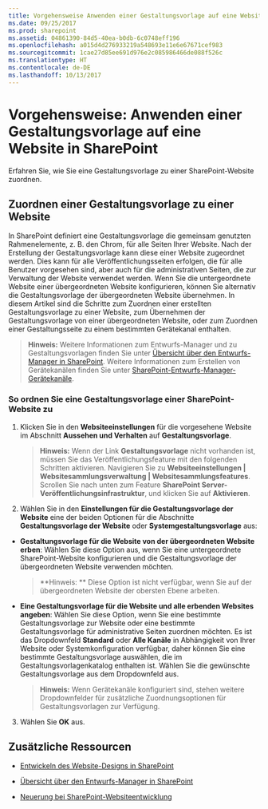 ```yaml
---
title: Vorgehensweise Anwenden einer Gestaltungsvorlage auf eine Website in SharePoint
ms.date: 09/25/2017
ms.prod: sharepoint
ms.assetid: 04861390-84d5-40ea-b0db-6c0748eff196
ms.openlocfilehash: a015d4d276933219a548693e11e6e67671cef983
ms.sourcegitcommit: 1cae27d85ee691d976e2c085986466de088f526c
ms.translationtype: HT
ms.contentlocale: de-DE
ms.lasthandoff: 10/13/2017
---
```

# <a name="how-to-apply-a-master-page-to-a-site-in-sharepoint"></a>Vorgehensweise: Anwenden einer Gestaltungsvorlage auf eine Website in SharePoint
Erfahren Sie, wie Sie eine Gestaltungsvorlage zu einer SharePoint-Website zuordnen.
## <a name="mapping-a-master-page-to-a-site"></a>Zuordnen einer Gestaltungsvorlage zu einer Website

In SharePoint definiert eine Gestaltungsvorlage die gemeinsam genutzten Rahmenelemente, z. B. den Chrom, für alle Seiten Ihrer Website. Nach der Erstellung der Gestaltungsvorlage kann diese einer Website zugeordnet werden. Dies kann für alle Veröffentlichungsseiten erfolgen, die für alle Benutzer vorgesehen sind, aber auch für die administrativen Seiten, die zur Verwaltung der Website verwendet werden. Wenn Sie die untergeordnete Website einer übergeordneten Website konfigurieren, können Sie alternativ die Gestaltungsvorlage der übergeordneten Website übernehmen. In diesem Artikel sind die Schritte zum Zuordnen einer erstellten Gestaltungsvorlage zu einer Website, zum Übernehmen der Gestaltungsvorlage von einer übergeordneten Website, oder zum Zuordnen einer Gestaltungsseite zu einem bestimmten Gerätekanal enthalten.
  
    
    

> **Hinweis:** Weitere Informationen zum Entwurfs-Manager und zu Gestaltungsvorlagen finden Sie unter [Übersicht über den Entwurfs-Manager in SharePoint](overview-of-design-manager-in-sharepoint.md). Weitere Informationen zum Erstellen von Gerätekanälen finden Sie unter [SharePoint-Entwurfs-Manager-Gerätekanäle](sharepoint-design-manager-device-channels.md). 
  
    
    


### <a name="to-map-a-master-page-to-a-sharepoint-site"></a>So ordnen Sie eine Gestaltungsvorlage einer SharePoint-Website zu


1.  Klicken Sie in den **Websiteeinstellungen** für die vorgesehene Website im Abschnitt **Aussehen und Verhalten** auf **Gestaltungsvorlage**.
    
    > **Hinweis:** Wenn der Link **Gestaltungsvorlage** nicht vorhanden ist, müssen Sie das Veröffentlichungsfeature mit den folgenden Schritten aktivieren. Navigieren Sie zu **Websiteeinstellungen | Websitesammlungsverwaltung | Websitesammlungsfeatures**. Scrollen Sie nach unten zum Feature **SharePoint Server-Veröffentlichungsinfrastruktur**, und klicken Sie auf **Aktivieren**. 
2. Wählen Sie in den **Einstellungen für die Gestaltungsvorlage der Website** eine der beiden Optionen für die Abschnitte **Gestaltungsvorlage der Website** oder **Systemgestaltungsvorlage** aus:
    
  - **Gestaltungsvorlage für die Website von der übergeordneten Website erben**: Wählen Sie diese Option aus, wenn Sie eine untergeordnete SharePoint-Website konfigurieren und die Gestaltungsvorlage der übergeordneten Website verwenden möchten.
    
    > **Hinweis: ** Diese Option ist nicht verfügbar, wenn Sie auf der übergeordneten Website der obersten Ebene arbeiten. 
  - **Eine Gestaltungsvorlage für die Website und alle erbenden Websites angeben**: Wählen Sie diese Option, wenn Sie eine bestimmte Gestaltungsvorlage zur Website oder eine bestimmte Gestaltungsvorlage für administrative Seiten zuordnen möchten. Es ist das Dropdownfeld **Standard** oder **Alle Kanäle** in Abhängigkeit von Ihrer Website oder Systemkonfiguration verfügbar, daher können Sie eine bestimmte Gestaltungsvorlage auswählen, die im Gestaltungsvorlagenkatalog enthalten ist. Wählen Sie die gewünschte Gestaltungsvorlage aus dem Dropdownfeld aus.
    
    > **Hinweis:** Wenn Gerätekanäle konfiguriert sind, stehen weitere Dropdownfelder für zusätzliche Zuordnungsoptionen für Gestaltungsvorlagen zur Verfügung. 
3. Wählen Sie **OK** aus.
    
  

## <a name="additional-resources"></a>Zusätzliche Ressourcen
<a name="bk_addresources"> </a>


-  [Entwickeln des Website-Designs in SharePoint](develop-the-site-design-in-sharepoint.md)
    
  
-  [Übersicht über den Entwurfs-Manager in SharePoint](overview-of-design-manager-in-sharepoint.md)
    
  
-  [Neuerung bei SharePoint-Websiteentwicklung](what-s-new-with-sharepoint-site-development.md)
    
  


